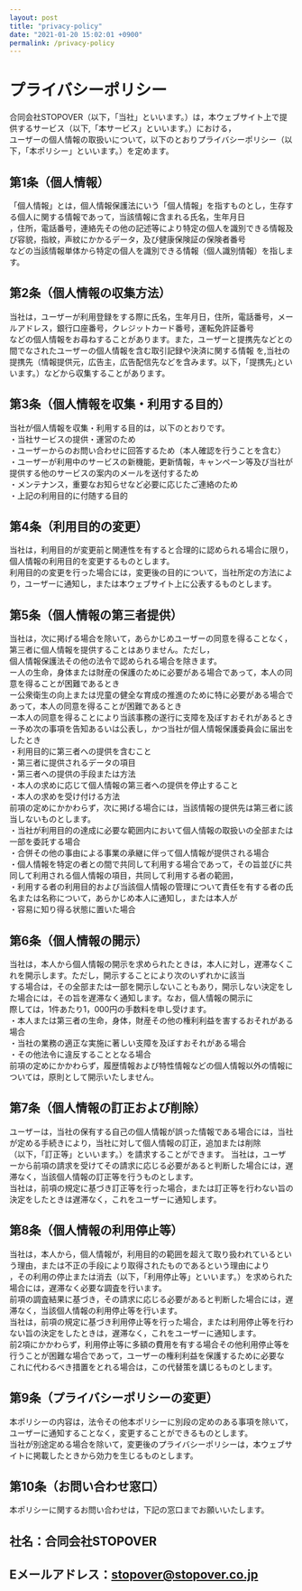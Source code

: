 ```yaml
---
layout: post
title: "privacy-policy"
date: "2021-01-20 15:02:01 +0900"
permalink: /privacy-policy
---
```

# プライバシーポリシー
合同会社STOPOVER（以下，「当社」といいます。）は，本ウェブサイト上で提供するサービス（以下,「本サービス」といいます。）における，  
ユーザーの個人情報の取扱いについて，以下のとおりプライバシーポリシー（以下，「本ポリシー」といいます。）を定めます。  
## 第1条（個人情報）
「個人情報」とは，個人情報保護法にいう「個人情報」を指すものとし，生存する個人に関する情報であって，当該情報に含まれる氏名，生年月日  
，住所，電話番号，連絡先その他の記述等により特定の個人を識別できる情報及び容貌，指紋，声紋にかかるデータ，及び健康保険証の保険者番号  
などの当該情報単体から特定の個人を識別できる情報（個人識別情報）を指します。  
## 第2条（個人情報の収集方法）
当社は，ユーザーが利用登録をする際に氏名，生年月日，住所，電話番号，メールアドレス，銀行口座番号，クレジットカード番号，運転免許証番号  
などの個人情報をお尋ねすることがあります。また，ユーザーと提携先などとの間でなされたユーザーの個人情報を含む取引記録や決済に関する情報
を,当社の提携先（情報提供元，広告主，広告配信先などを含みます。以下，｢提携先｣といいます。）などから収集することがあります。  
## 第3条（個人情報を収集・利用する目的）
当社が個人情報を収集・利用する目的は，以下のとおりです。  
・当社サービスの提供・運営のため  
・ユーザーからのお問い合わせに回答するため（本人確認を行うことを含む）  
・ユーザーが利用中のサービスの新機能，更新情報，キャンペーン等及び当社が提供する他のサービスの案内のメールを送付するため    
・メンテナンス，重要なお知らせなど必要に応じたご連絡のため    
・上記の利用目的に付随する目的    
## 第4条（利用目的の変更）
当社は，利用目的が変更前と関連性を有すると合理的に認められる場合に限り，個人情報の利用目的を変更するものとします。  
利用目的の変更を行った場合には，変更後の目的について，当社所定の方法により，ユーザーに通知し，または本ウェブサイト上に公表するものとします。  
## 第5条（個人情報の第三者提供）
当社は，次に掲げる場合を除いて，あらかじめユーザーの同意を得ることなく，第三者に個人情報を提供することはありません。ただし，  
個人情報保護法その他の法令で認められる場合を除きます。  
ー人の生命，身体または財産の保護のために必要がある場合であって，本人の同意を得ることが困難であるとき  
ー公衆衛生の向上または児童の健全な育成の推進のために特に必要がある場合であって，本人の同意を得ることが困難であるとき  
ー本人の同意を得ることにより当該事務の遂行に支障を及ぼすおそれがあるとき  
ー予め次の事項を告知あるいは公表し，かつ当社が個人情報保護委員会に届出をしたとき  
・利用目的に第三者への提供を含むこと  
・第三者に提供されるデータの項目  
・第三者への提供の手段または方法  
・本人の求めに応じて個人情報の第三者への提供を停止すること  
・本人の求めを受け付ける方法  
前項の定めにかかわらず，次に掲げる場合には，当該情報の提供先は第三者に該当しないものとします。  
・当社が利用目的の達成に必要な範囲内において個人情報の取扱いの全部または一部を委託する場合  
・合併その他の事由による事業の承継に伴って個人情報が提供される場合  
・個人情報を特定の者との間で共同して利用する場合であって，その旨並びに共同して利用される個人情報の項目，共同して利用する者の範囲，  
・利用する者の利用目的および当該個人情報の管理について責任を有する者の氏名または名称について，あらかじめ本人に通知し，または本人が  
・容易に知り得る状態に置いた場合  
## 第6条（個人情報の開示）
当社は，本人から個人情報の開示を求められたときは，本人に対し，遅滞なくこれを開示します。ただし，開示することにより次のいずれかに該当  
する場合は，その全部または一部を開示しないこともあり，開示しない決定をした場合には，その旨を遅滞なく通知します。なお，個人情報の開示に  
際しては，1件あたり1，000円の手数料を申し受けます。  
・本人または第三者の生命，身体，財産その他の権利利益を害するおそれがある場合  
・当社の業務の適正な実施に著しい支障を及ぼすおそれがある場合  
・その他法令に違反することとなる場合  
前項の定めにかかわらず，履歴情報および特性情報などの個人情報以外の情報については，原則として開示いたしません。  
## 第7条（個人情報の訂正および削除）
ユーザーは，当社の保有する自己の個人情報が誤った情報である場合には，当社が定める手続きにより，当社に対して個人情報の訂正，追加または削除  
（以下，「訂正等」といいます。）を請求することができます。
当社は，ユーザーから前項の請求を受けてその請求に応じる必要があると判断した場合には，遅滞なく，当該個人情報の訂正等を行うものとします。  
当社は，前項の規定に基づき訂正等を行った場合，または訂正等を行わない旨の決定をしたときは遅滞なく，これをユーザーに通知します。  
## 第8条（個人情報の利用停止等）
当社は，本人から，個人情報が，利用目的の範囲を超えて取り扱われているという理由，または不正の手段により取得されたものであるという理由により  
，その利用の停止または消去（以下，「利用停止等」といいます。）を求められた場合には，遅滞なく必要な調査を行います。  
前項の調査結果に基づき，その請求に応じる必要があると判断した場合には，遅滞なく，当該個人情報の利用停止等を行います。  
当社は，前項の規定に基づき利用停止等を行った場合，または利用停止等を行わない旨の決定をしたときは，遅滞なく，これをユーザーに通知します。  
前2項にかかわらず，利用停止等に多額の費用を有する場合その他利用停止等を行うことが困難な場合であって，ユーザーの権利利益を保護するために必要な  
これに代わるべき措置をとれる場合は，この代替策を講じるものとします。  
## 第9条（プライバシーポリシーの変更）
本ポリシーの内容は，法令その他本ポリシーに別段の定めのある事項を除いて，ユーザーに通知することなく，変更することができるものとします。  
当社が別途定める場合を除いて，変更後のプライバシーポリシーは，本ウェブサイトに掲載したときから効力を生じるものとします。  
## 第10条（お問い合わせ窓口）
本ポリシーに関するお問い合わせは，下記の窓口までお願いいたします。

## 社名：合同会社STOPOVER
## Eメールアドレス：stopover@stopover.co.jp
